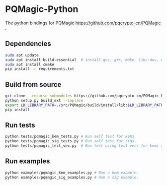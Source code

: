 # PQMagic-Python
The python bindings for PQMagic https://github.com/pqcrypto-cn/PQMagic .

## Dependencies

```bash
sudo apt update
sudo apt install build-essential  # install gcc, g++, make, libc-dev, etc.
sudo apt install cmake
pip install -r requirements.txt
```

## Build from source

```bash
git clone --recurse-submodules https://github.com/pqcrypto-cn/PQMagic-Python.git
python setup.py build_ext --inplace
export LD_LIBRARY_PATH=./src/PQMagic/build/install/lib:$LD_LIBRARY_PATH
pip install .
```



## Run tests

```python
python tests/pqmagic_kem_tests.py # Run self test for kems.
python tests/pqmagic_sig_tests.py # Run self test for sigs.
python tests/pqmagic_test_vec.py  # Run test using test vecs for kems and sigs.
```

## Run examples

```python
python examples/pqmagic_kem_examples.py # Run a kem example.
python examples/pqmagic_sig_examples.py # Run a sig example.
```
